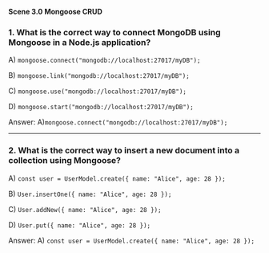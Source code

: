 **Scene 3.0 Mongoose CRUD**

### **1. What is the correct way to connect MongoDB using Mongoose in a Node.js application?**

A) `mongoose.connect("mongodb://localhost:27017/myDB");`

B) `mongoose.link("mongodb://localhost:27017/myDB");`

C) `mongoose.use("mongodb://localhost:27017/myDB");`

D) `mongoose.start("mongodb://localhost:27017/myDB");`

Answer: A)`mongoose.connect("mongodb://localhost:27017/myDB");`

---

### **2. What is the correct way to insert a new document into a collection using Mongoose?**

A) `const user = UserModel.create({ name: "Alice", age: 28 });`

B) `User.insertOne({ name: "Alice", age: 28 });`

C) `User.addNew({ name: "Alice", age: 28 });`

D) `User.put({ name: "Alice", age: 28 });`

Answer: A) `const user = UserModel.create({ name: "Alice", age: 28 });`
